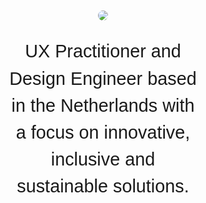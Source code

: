 <html>
<style>
nav ul{
	list-style: none !important;
	list-style-type: none !important;
	margin: 0;
	padding: 0;
	display: flex;
	gap:32px;
	justify-content: flex-end;
}
body{
    background: var(--bg-default);
    font-family: "Outfit", sans-serif;
    color: var(--fg-default);
    margin: auto;
    font-weight: 300;
    line-height: 1.5;
}
main{
	max-width: unset;
}
ul li {
    padding: 6px 0;
    list-style-type: square;
}
.photo {
    background-image: url('./src/img/akos-cropped.jpg');
    background-size: cover;
    background-position: center;
}
#introduction{
    display:flex;
    align-items: center;
    justify-content: center;
    flex-direction: column;
    padding: 120px 0;
}
#introduction > p {
    text-align: center;
    /* font-size: 3em; */
    font-size: clamp(1.7em, 3vw, 3em);
    /* clamp   ^^^  */
    width: 60%;
    min-width: 280px;
}
.avatar-wrapper {
    width: 100%;
    height: 100%;
    display: flex;
    justify-content: flex-end;
}
.avatar {
    max-width: 200px;
    border-radius: 100%;
}
#core-values {
    display:flex;
    align-items: center;
    justify-content: center;
    flex-direction: column;
    margin: 64px auto;
}
#core-values > h3 {
    margin: 4px;
}
#core-values .work-card {
    text-align: center;
}
section {
    max-width: 1600px;
    margin: 0 auto;
    padding: 0 16px;
}
a:any-link{
    color: var(--fg-default);
}
hr {
    border: 0;
    border-top: 1px solid var(--fg-default) ;
}
h2 {
    font-size: 3em;
    font-weight: 500;
}
#about {
    margin-bottom: 40px;
}
.about-highlight {
    font-size: 1.4em;
    line-height: 1.4;
}
.about-description {
    font-size: 1.1em;
    line-height: 1.7;
}
#work {
    margin-bottom: 40px;
}
.work-card {
    border-radius: 20px;
    background: var(--bg-subtle);
    padding: 12px 16px;
    display: flex;
    flex-direction: column;
    gap: 4px;
}
.work-card > h3 {
    margin: 0;
}
.work-card > h4 {
    margin: 0;
}
.work-card > p {
    margin: 0;
}
.work-grid {
    display: flex; 
    flex-direction: column;
    gap: 16px;
}
.work-grid > a {
    text-decoration: none;
}
/* .carousel */
img.reload {
    padding: 0.25em;
    display: block-inline;
    top: 6px;
    height: 0.9em;
  }
  .project-grid {
    margin: 160px 0;
  }
  .project-tags{
    font-weight: 500;
    text-transform: uppercase;
  }
  .carousel {
    width: 100%;
    max-width: 900px;
    padding: 0;
  }
  .carousel .carousel-items {
    padding: 0;
  }
  .carousel-image > img {
    width: 100%;
    /* aspect-ratio: 16 / 10; */
  }
  .controls {
    display: flex;
    justify-content: space-between;
    align-items: center;
  }
  .controls > p {
    font-size: 1.2em;
  }
  .carousel-arrow {
    font-size: 1.5em;
    cursor: pointer;
    border: none;
    background: none;
    min-height: 44px;
    min-width: 44px;
    display: inline-flex;
    align-items: center;
    justify-content: center;
  }
  .carousel-arrow > svg {
    fill: var(--fg-default);
  }
  .carousel .carousel-items.focus {
    padding: 2px;
    border: solid 3px #005a9c;
  }
  .carousel .carousel-item {
    display: none;
    /* max-height: 400px; */
    max-width: 900px;
    overflow: hidden;
    width: 100%;
  }
  .carousel .carousel-item.active {
    display: block;
  }
  .carousel-arrow:hover {
    background-color: var(--bg-subtle);
  }
  /* More accessible carousel styles, with caption and controls above/below image */
  .carousel-moreaccessible {
    padding: 0;
    margin: 0;
    border: #eee solid 4px;
    border-radius: 5px;
  }
  /* Shared CSS for Pause and Tab Controls */
  .carousel-moreaccessible .controls {
    top: 0;
    left: 0;
    padding: 0.25em 0.25em 0;
  }
  .carousel.carousel-moreaccessible .controls {
    position: static;
    height: 36px;
  }
  .controls > button {
    min-height: 44px;
  }
  .carousel.carousel-moreaccessible .controls button.previous {
    right: 60px;
  }
  .carousel.carousel-moreaccessible .controls button.next {
    right: 6px;
  }
  .carousel-moreaccessible .carousel-items,
  .carousel-moreaccessible .carousel-items.focus {
    padding: 0;
    border: none;
  }
  .carousel-moreaccessible .carousel-items.focus .carousel-image a {
    padding: 2px;
    border: 3px solid #005a9c;
  }
  /* More accessible caption styling */
  .carousel-moreaccessible .carousel-item {
    padding: 0;
    margin: 0;
    max-height: none;
  }
  .carousel-moreaccessible .carousel-item .carousel-caption {
    position: static;
    padding: 0;
    margin: 0;
    height: 60px;
    color: black;
  }
footer svg {
    fill: var(--fg-default);
}
@media screen and (min-width: 600px) {
    #introduction {
        height: 100vh;
        padding: 0;
    }
    .about-highlight {
        font-size: 1.8em;
        line-height: 1.4;
    }   
    .about-description {
        font-size: 1.2em;
        line-height: 1.7;
    }
    .about-grid {
        margin-bottom: 40px;
        display: grid; 
        max-width: 1400px;
        grid-template-columns: 2fr 4fr; 
        grid-template-rows: 1fr; 
        grid-column-gap: 120px;
        grid-row-gap: 0px; 
    }
    .work-grid {
        display: grid; 
        grid-template-columns: 1fr 1fr; 
        grid-gap: 24px;
    }
    .work-card {
        padding: 40px 40px;
    }
    .project-grid {
        display: grid; 
        grid-template-columns: 1fr 2fr; 
        grid-template-rows: 1fr; 
        grid-column-gap: 24px;
        grid-row-gap: 0px; 
    }
    .carousel .carousel-items {
        padding: 64px;
        background: #131313;
        border-radius: 24px;
      }
    section {
        padding: 0 40px;
    }
}
</style>
        <section id="introduction">
            <img class="avatar" src="/assets/img/akos-2024.jpg" />
            <p>
                UX Practitioner and Design Engineer based in the Netherlands with a focus on innovative, inclusive and sustainable solutions.
            </p>
        </section>
        <hr>
        <section id="core-values">
            <h2>Core Values</h2>
            <!--             <h3>1. Inclusivity</h3>
            <p>A design usable by anyone is a good product experience.</p>
            <h3>2. Simplicity</h3>
            <p>Elegant, minimalist design approaches complex challenges with thoughtful, seemingly effortless solutions.</p>
            <h3>3. Empathy</h3>
            <p>Listening to human pain-points and addressing them during design proposals.</p> -->
            <div class="work-grid">
                <div class="work-card">
                    <h3>1. Inclusivity</h3>
                    <p>A design usable by anyone is a good product experience.</p>
                </div>
                <div class="work-card">
                    <h3>2. Simplicity</h3>
                    <p>Elegant, minimalist design approaches complex challenges with thoughtful, seemingly effortless solutions.</p>
                </div>
                <div class="work-card">
                    <h3>3. Empathy</h3>
                    <p>Listening to human pain-points and addressing them during design proposals.</p>
                </div>
                <div class="work-card">
                    <h3>4. Authenticity</h3>
                    <p>Everything has a character that us humans resonate with. Designing with this character in mind evolves the look-and-feel of a product.</p>
                </div>
                <div class="work-card">
                    <h3>5. Curiousity</h3>
                    <p>Continuous learning, experimentation drives innovation and growth.</p>
                </div>
        </section>
        <hr>
        <section id="about">
                <h2>
                    About me
                </h2>
            <div class="work-grid">
                <div class="about-description">
                    <h3>Highlighted efforts</h3>
										<p>My mission is to nurture a healthy organisation with a high level of maturity.</p>
                    <ul>
                        <li>Shared language between Engineers and Designers via the Design System</li>
												<li>Creating a long-term vision for the future of both the Design System as a product and the Navigation team</li>
												<li>Facilitated workshops and Design Sprints</li>
												<li>Worked on the Growth Path for UX practitioners</li>
												<li>Created a framework to measure and amplify UX efforts</li>
												<li>Created a Definition of Done document and Figma widget for designers</li>
                    </ul>
                </div>
                <div class="about-description">
                    <h3>Core Skills</h3>
										<p>My skillset enables me to think strategically in cross-functional contexts.</p>
                    <p><strong>UX Leadership & Mentorship:</strong> Organisational health, team growth, career coaching.</p>
                    <p><strong>UX Strategy & Operations:</strong> DesignOps, UX Maturity Programs, Design Systems Advocacy.</p>
                    <p><strong>Product Design:</strong> 10+ years in product design; 7+ years in B2B SaaS (UI/UX, accessibility, inclusive design).</p>
                    <p><strong>Research & Experience Design:</strong> UX Research, Empathic Design, Service Design, UX Copywriting.</p>
                    <p><strong>Prototyping & Engineering Fluency:</strong> From concept sketches to high-fidelity prototypes; coding familiarity (React, Vue3).</p>
                </div>
            </div>
        </section>
        <hr>
        <section id="work">
            <h2>
                Previous work
            </h2>
            <div class="work-grid">
                <div class="work-card">
                    <h3>TOPdesk</h3>
                    <h4>Product & Design System</h4>
                    <p>IT Service Management</p>
                    <p>From 2023</p>
                </div>
                <div class="work-card">
                    <h3>Lufthansa Techik (ex-AERQ)</h3>
                    <h4>Product Designer</h4>
                    <p>Aviation</p>
                    <p>External team member 2023</p>
                </div>
                <div class="work-card">
                    <h3>Melkweg</h3>
                    <h4>Senior Product Designer and Consultant</h4>
                    <p>Digital Agency</p>
                    <p>2023</p>
                </div>
                <div class="work-card">
                    <h3>Neticle & Zurvey.io</h3>
                    <h4>Senior Product Designer</h4>
                    <p>Media Analysis Startup & Survey and Customer Experience</p>
                    <p>2018 – 2022</p>
                </div>
                <div class="work-card">
                    <h3>Plus Kreativ</h3>
                    <h4>Designer and Front-end Developer</h4>
                    <p>Digital Agency</p>
                    <p>2017</p>
                </div>
                <div class="work-card">
                    <h3>Frank Digital</h3>
                    <h4>Key Visual Artist / Junior Art Director</h4>
                    <p>Digital Agency</p>
                    <p>2017</p>
                </div>
                <div class="work-card">
                    <h3>Oktafone</h3>
                    <h4>Junior UI Designer and Front-end Developer</h4>
                    <p>Digital Agency</p>
                    <p>2016 – 2017</p>
                </div>
                <div class="work-card">
                    <h3>Crocobee</h3>
                    <h4>Graphic Designer and Front-end Developer</h4>
                    <p>Digital Agency</p>
                    <p>2015 – 2016</p>
                </div>
                <div class="work-card">
                    <h3>ZUG</h3>
                    <h4>Co-founder, Front-end Engineering, Art Direction</h4>
                    <p>Freelancing Designer Community</p>
                    <p>2017 – 2022</p>
                </div>
        </section>
        <hr>
        <section id="projects">
                <h2>Projects</h2>
                <div id="project-motie" class="project-grid">
                    <div>
                        <h3>motie.</h3>
                        <p class="project-tags">UX + Frontend</p>
                        <p>Motie is a practice micro-app project of mine.</p>
                        <p>The aim for this project is twofold. One is for me to have a project I can practice my ReactJS chops on, the other is to practice designing for a truly Human problem.</p>
                        <p>The primary problem I try to face is the problem of overstimulation during planning. By creating restrictions, we're forced to make do with our toolkit. Without productivity features in every nook and cranny, we never waste time to select the proper tools. We only need a sticky note.</p>
                    </div>
                    <section id="myCarousel" class="carousel" aria-roledescription="carousel" aria-label="Highlighted television shows">
                        <div class="carousel-inner">
                          <div id="myCarousel-items" class="carousel-items" aria-live="off">
                            <div class="carousel-item active" role="group" aria-roledescription="slide" aria-label="1 of 6">
                              <div class="carousel-image">
                                  <img src="/assets/img/motie-1.jpg" alt="">
                              </div>
                            </div>
                            <div class="carousel-item" role="group" aria-roledescription="slide" aria-label="2 of 6">
                              <div class="carousel-image">
                                <img src="/assets/img/motie-2.jpg" alt="">
                            </div>
                            </div>
                            <div class="carousel-item" role="group" aria-roledescription="slide" aria-label="3 of 6">
                              <div class="carousel-image">
                                <img src="/assets/img/motie-3.jpg" alt="">
                            </div>
                            </div>
                          </div>
                        </div>
                          <div class="controls">
                            <p><span class="carousel-current"></span>/<span class="carousel-max"></span></p>
                            <div>
                            <button type="button" class="previous carousel-arrow" aria-controls="myCarousel-items" aria-label="Previous Slide">
                              <svg xmlns="http://www.w3.org/2000/svg" width="24" height="24"><path d="m12.718 4.707-1.413-1.415L2.585 12l8.72 8.707 1.413-1.415L6.417 13H20v-2H6.416l6.302-6.293z"/></svg>
                            </button>
                            <button type="button" class="next carousel-arrow" aria-controls="myCarousel-items" aria-label="Next Slide">
                              <svg xmlns="http://www.w3.org/2000/svg" width="24" height="24"><path d="M11.293 4.707 17.586 11H4v2h13.586l-6.293 6.293 1.414 1.414L21.414 12l-8.707-8.707-1.414 1.414z"/></svg>
                            </button>
                            </div>
                          </div>
                </div>
                <div id="zurvey" class="project-grid">
                    <div>
                        <h3>zurvey.io</h3>
                        <p class="project-tags">UX</p>
                        <p>A survey and CX toolkit product of Neticle.</p>
                        <p>Zurvey is a text-analytics supported survey tool. The problem it's aiming to solve is the time-consuming processing of open-ended responses by analysing the texts with keyword-based sentiment analysis.</p>
                        <p>While working on this platform, we started to think of Zurvey as a CX solution rather than a simple survey creator.</p>
                        <p>Other than creating surveys, the Users can upload spreadsheets, connect API inputs or set up Email forwarding as Customer Support use-cases.</p>
                    </div>
                    <section id="myCarousel" class="carousel" aria-roledescription="carousel" aria-label="Highlighted television shows">
                        <div class="carousel-inner">
                          <div id="myCarousel-items" class="carousel-items" aria-live="off">
                            <div class="carousel-item active" role="group" aria-roledescription="slide" aria-label="1 of 6">
                              <div class="carousel-image">
                                  <img src="/assets/img/zurvey-1.png" alt="">
                              </div>
                            </div>
                            <div class="carousel-item" role="group" aria-roledescription="slide" aria-label="2 of 6">
                              <div class="carousel-image">
                                <img src="/assets/img/zurvey-2.png" alt="">
                            </div>
                            </div>
                            <div class="carousel-item" role="group" aria-roledescription="slide" aria-label="3 of 6">
                              <div class="carousel-image">
                                <img src="/assets/img/zurvey-3.png" alt="">
                            </div>
                            </div>
                            <div class="carousel-item" role="group" aria-roledescription="slide" aria-label="3 of 6">
                                <div class="carousel-image">
                                  <img src="/assets/img/zurvey-4.png" alt="">
                              </div>
                              </div>
                          </div>
                        </div>
                          <div class="controls">
                            <p><span class="carousel-current"></span>/<span class="carousel-max"></span></p>
                            <div>
                            <button type="button" class="previous carousel-arrow" aria-controls="myCarousel-items" aria-label="Previous Slide">
                              <svg xmlns="http://www.w3.org/2000/svg" width="24" height="24"><path d="m12.718 4.707-1.413-1.415L2.585 12l8.72 8.707 1.413-1.415L6.417 13H20v-2H6.416l6.302-6.293z"/></svg>
                            </button>
                            <button type="button" class="next carousel-arrow" aria-controls="myCarousel-items" aria-label="Next Slide">
                              <svg xmlns="http://www.w3.org/2000/svg" width="24" height="24"><path d="M11.293 4.707 17.586 11H4v2h13.586l-6.293 6.293 1.414 1.414L21.414 12l-8.707-8.707-1.414 1.414z"/></svg>
                            </button>
                            </div>
                          </div>
                </div>
                <div id="nmi" class="project-grid">
                    <div>
                        <h3>Neticle Media Intelligence</h3>
                        <p class="project-tags">UX</p>
                        <p>Neticle Media Intelligence is the flagship product of Neticle. NMI is a Machine Learning-driven media-monitoring platform turning textual data into measurable information based on keywords and semantic phrases.</p>
                    </div>
                    <section id="myCarousel" class="carousel" aria-roledescription="carousel" aria-label="Highlighted television shows">
                        <div class="carousel-inner">
                          <div id="myCarousel-items" class="carousel-items" aria-live="off">
                            <div class="carousel-item active" role="group" aria-roledescription="slide" aria-label="1 of 6">
                              <div class="carousel-image">
                                  <img src="/assets/img/nmi-1.png" alt="">
                              </div>
                            </div>
                            <div class="carousel-item" role="group" aria-roledescription="slide" aria-label="2 of 6">
                              <div class="carousel-image">
                                <img src="/assets/img/nmi-2.png" alt="">
                            </div>
                            </div>
                            <div class="carousel-item" role="group" aria-roledescription="slide" aria-label="3 of 6">
                              <div class="carousel-image">
                                <img src="/assets/img/nmi-3.png" alt="">
                            </div>
                            </div>
                          </div>
                        </div>
                          <div class="controls">
                            <p><span class="carousel-current"></span>/<span class="carousel-max"></span></p>
                            <div>
                            <button type="button" class="previous carousel-arrow" aria-controls="myCarousel-items" aria-label="Previous Slide">
                              <svg xmlns="http://www.w3.org/2000/svg" width="24" height="24"><path d="m12.718 4.707-1.413-1.415L2.585 12l8.72 8.707 1.413-1.415L6.417 13H20v-2H6.416l6.302-6.293z"/></svg>
                            </button>
                            <button type="button" class="next carousel-arrow" aria-controls="myCarousel-items" aria-label="Next Slide">
                              <svg xmlns="http://www.w3.org/2000/svg" width="24" height="24"><path d="M11.293 4.707 17.586 11H4v2h13.586l-6.293 6.293 1.414 1.414L21.414 12l-8.707-8.707-1.414 1.414z"/></svg>
                            </button>
                            </div>
                          </div>
                </div>
                <div id="music" class="project-grid">
                    <div>
                        <h3>Sample Instruments</h3>
                        <p class="project-tags">UX + Coding + Sound</p>
                        <p>Creating and designing sample libraries is a passion project of mine. Essentially, these are instruments recorded one note at a time to transform them into a new playable instrument controlled by midi.</p>
                        <p>Composing these instruments require a lot of attention to detail. With the UI, I try to communicate what mood might these libraries evoke or how inspiration came to me.</p>
                    </div>
                    <section id="myCarousel" class="carousel" aria-roledescription="carousel" aria-label="Highlighted television shows">
                        <div class="carousel-inner">
                          <div id="myCarousel-items" class="carousel-items" aria-live="off">
                            <div class="carousel-item active" role="group" aria-roledescription="slide" aria-label="1 of 6">
                              <div class="carousel-image">
                                  <img src="/assets/img/music-1.png" alt="">
                              </div>
                            </div>
                            <div class="carousel-item" role="group" aria-roledescription="slide" aria-label="2 of 6">
                              <div class="carousel-image">
                                <img src="/assets/img/music-2.png" alt="">
                            </div>
                            </div>
                            <div class="carousel-item" role="group" aria-roledescription="slide" aria-label="3 of 6">
                              <div class="carousel-image">
                                <img src="/assets/img/music-3.png" alt="">
                            </div>
                            </div>
                          </div>
                        </div>
                          <div class="controls">
                            <p><span class="carousel-current"></span>/<span class="carousel-max"></span></p>
                            <div>
                            <button type="button" class="previous carousel-arrow" aria-controls="myCarousel-items" aria-label="Previous Slide">
                              <svg xmlns="http://www.w3.org/2000/svg" width="24" height="24"><path d="m12.718 4.707-1.413-1.415L2.585 12l8.72 8.707 1.413-1.415L6.417 13H20v-2H6.416l6.302-6.293z"/></svg>
                            </button>
                            <button type="button" class="next carousel-arrow" aria-controls="myCarousel-items" aria-label="Next Slide">
                              <svg xmlns="http://www.w3.org/2000/svg" width="24" height="24"><path d="M11.293 4.707 17.586 11H4v2h13.586l-6.293 6.293 1.414 1.414L21.414 12l-8.707-8.707-1.414 1.414z"/></svg>
                            </button>
                            </div>
                          </div>
                </div>
                    </section>
                </div>
        </section>
</html>
